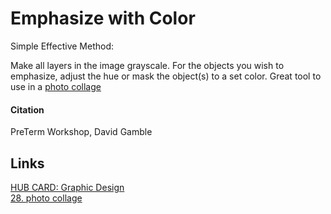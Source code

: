 # Emphasize with Color

Simple Effective Method: 

Make all layers in the image grayscale. For the objects you wish to emphasize, adjust the hue or mask the object(s) to a set color. Great tool to use in a [photo collage](28_photo_Collages__When_to_Use.md)

#### Citation
PreTerm Workshop, David Gamble 
## Links
[HUB CARD: Graphic Design](197_HUB__Graphic_Design_Tips.md)  
[28. photo collage](28_photo_Collages__When_to_Use.md)
